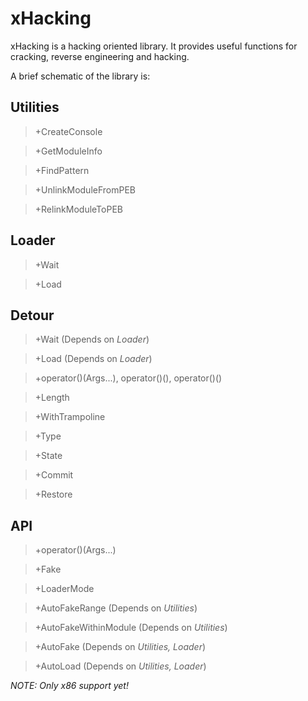xHacking
========

xHacking is a hacking oriented library. 
It provides useful functions for cracking, reverse engineering and hacking.

A brief schematic of the library is:

Utilities
---------
> +CreateConsole

> +GetModuleInfo

> +FindPattern

> +UnlinkModuleFromPEB

> +RelinkModuleToPEB



Loader
------
> +Wait

> +Load



Detour
------
> +Wait (Depends on *Loader*)

> +Load (Depends on *Loader*)

> +operator()(Args...), operator()(), <T>operator()()

> +Length

> +WithTrampoline

> +Type

> +State

> +Commit

> +Restore



API
---
> +operator()(Args...)

> +Fake

> +LoaderMode

> +AutoFakeRange (Depends on *Utilities*)

> +AutoFakeWithinModule (Depends on *Utilities*)

> +AutoFake (Depends on *Utilities, Loader*)

> +AutoLoad (Depends on *Utilities, Loader*)



*NOTE: Only x86 support yet!*
